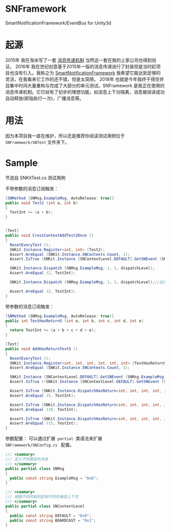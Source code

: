 # SNFramework
SmartNotificationFramework/EventBus for Unity3d

# 起源
2015年 我在淘米写了一套 [消息传递机制](http://www.cnblogs.com/Keyle/p/4843934.html) 当然这一套在我的上家公司也得到验证。
2016年 我在世纪创意基于2015年一版的消息传递进行了封装但是当时赶项目也没有引入。我称之为 [SmartNotificationFramework](https://gitee.com/keyle/SmartNotificationFramework) 我希望它能达到足够的灵活，在我看来它工作的还不错，但是太简陋。
2018年 也就是今年我终于得空并且集中时间大量重构与完成了大部分的单元测试。SNFramework 是我正在使用的消息传递机制。它已经有了初步的理想功能，如消息上下分隔离，消息被阅读成功自动释放(即指执行一次)，广播消息等。

# 用法
因为本项目我一直在维护，所以还是推荐你阅读测试用例位于 <code>SNFramework/SNTest</code> 文件夹下。

# Sample

节选自 SNKitTest.cs 测试用例

不带参数的消息订阅触发：

``` cs
[SNMethod (SNMsg.ExampleMsg, AutoRelease: true)]
public void Test2 (int a, int b)
{
  TestInt += (a + b);
}


[Test]
public void CrossContextAddTest2Once ()
{
  ResetEveryTest ();
  SNKit.Instance.Register<int, int> (Test2);
  Assert.AreEqual (SNKit.Instance.SNContexts.Count, 1);
  Assert.IsTrue (SNKit.Instance [SNContextLevel.DEFAULT].GetSNEvent (SNMsg.ExampleMsg).AutoRelease);

  SNKit.Instance.Dispatch (SNMsg.ExampleMsg, 1, 1, dispatchLevel);
  Assert.AreEqual (2, TestInt);

  SNKit.Instance.Dispatch (SNMsg.ExampleMsg, 1, 1, dispatchLevel);//这里并不会被执行到 消息被执行一次会自动释放

  Assert.AreEqual (2, TestInt);
}

```


带参数的消息订阅触发：

``` cs
[SNMethod (SNMsg.ExampleMsg, AutoRelease: true)]
public int TestHasReturn5 (int a, int b, int c, int d, int e)
{
  return TestInt += (a + b + c + d + e);
}

[Test]
public void AddHasReturnTest5 ()
{
  ResetEveryTest ();
  SNKit.Instance.Register<int, int, int, int, int, int> (TestHasReturn5);
  Assert.AreEqual (SNKit.Instance.SNContexts.Count, 1);

  SNKit.Instance [SNContextLevel.DEFAULT].GetSNEvent (SNMsg.ExampleMsg).AutoRelease = false; //手动关闭自动释放
  Assert.IsTrue (!SNKit.Instance [SNContextLevel.DEFAULT].GetSNEvent (SNMsg.ExampleMsg).AutoRelease);

  Assert.IsTrue (SNKit.Instance.DispatchHasReturn<int, int, int, int, int, int> (SNMsg.ExampleMsg, 1, 1, 1, 1, 1, ref TestInt, dispatchLevel));
  Assert.AreEqual (5, TestInt);

  Assert.IsTrue (SNKit.Instance.DispatchHasReturn<int, int, int, int, int, int> (SNMsg.ExampleMsg, 1, 1, 1, 1, 1, ref TestInt, dispatchLevel));
  Assert.AreEqual (10, TestInt);

  Assert.IsTrue (SNKit.Instance.DispatchHasReturn<int, int, int, int, int, int> (SNMsg.ExampleMsg, 1, 1, 1, 1, 1, ref TestInt, dispatchLevel));
  Assert.AreEqual (15, TestInt);
}

```


参数配置：
可以通过扩展<code> partial </code>类语法来扩展 <code> SNFramework/SNConfig.cs </code> 配置。

``` cs
/// <summary>
/// 定义不同类型的消息
/// </summary>
public partial class SNMsg
{
  public const string ExampleMsg = "0x0";
}

/// <summary>
/// 根据不同的级别定制不同的通信上下文
/// </summary>
public partial class SNContextLevel
{
  public const string DEFAULT = "0x0";
  public const string BOARDCAST = "0x1";
}
```




